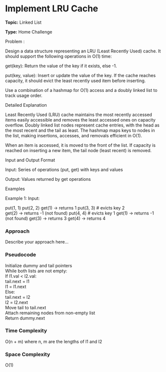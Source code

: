 
# Implement LRU Cache

**Topic:** Linked List

**Type:** Home Challenge


Problem :


Design a data structure representing an LRU (Least Recently Used) cache. It should support the following operations in O(1) time: 

get(key): Return the value of the key if it exists, else -1. 

put(key, value): Insert or update the value of the key. If the cache reaches capacity, it should evict the least recently used item before inserting. 

Use a combination of a hashmap for O(1) access and a doubly linked list to track usage order. 

Detailed Explanation 

Least Recently Used (LRU) cache maintains the most recently accessed items easily accessible and removes the least accessed ones on capacity overflow. Doubly linked list nodes represent cache entries, with the head as the most recent and the tail as least. The hashmap maps keys to nodes in the list, making insertions, accesses, and removals efficient in O(1). 

When an item is accessed, it is moved to the front of the list. If capacity is reached on inserting a new item, the tail node (least recent) is removed. 

Input and Output Format 

Input: Series of operations (put, get) with keys and values 

Output: Values returned by get operations 

Examples 

Example 1: 
 Input: 

put(1, 1) 
 put(2, 2) 
 get(1) -> returns 1 
 put(3, 3)  # evicts key 2  
get(2) -> returns -1 (not found) 
 put(4, 4)  # evicts key 1 
 get(1) -> returns -1 (not found) 
 get(3) -> returns 3 
 get(4) -> returns 4 

 

### Approach
Describe your approach here...

### Pseudocode

Initialize dummy and tail pointers  
While both lists are not empty:  
    If l1.val < l2.val:  
        tail.next = l1  
        l1 = l1.next  
    Else:  
        tail.next = l2  
        l2 = l2.next  
    Move tail to tail.next  
Attach remaining nodes from non-empty list  
Return dummy.next

### Time Complexity

O(n + m) where n, m are the lengths of l1 and l2

### Space Complexity

O(1)
